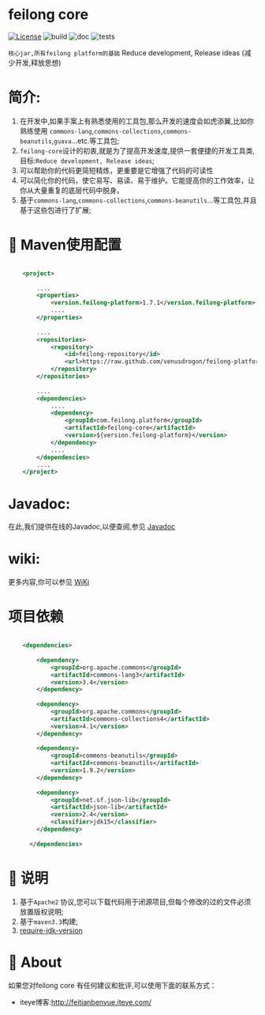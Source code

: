 feilong core
================

[![License](http://img.shields.io/:license-apache-blue.svg)](http://www.apache.org/licenses/LICENSE-2.0.html)
![build](https://img.shields.io/jenkins/s/https/jenkins.qa.ubuntu.com/precise-desktop-amd64_default.svg "build") 
![doc](https://img.shields.io/badge/docs-78.1%25-green.svg "doc") 
![tests](https://img.shields.io/badge/tests-275%20%2F%20275-green.svg "tests") 

`核心jar,所有feilong platform的基础` Reduce development, Release ideas (减少开发,释放思想)

# 简介:

1. 在开发中,如果手案上有熟悉使用的工具包,那么开发的速度会如虎添翼,比如你熟练使用 `commons-lang`,`commons-collections`,`commons-beanutils`,`guava`...etc.等工具包;
1. `feilong-core`设计的初衷,就是为了提高开发速度,提供一套便捷的开发工具类,目标:`Reduce development, Release ideas`;
1. 可以帮助你的代码更简短精炼，更重要是它增强了代码的可读性
1. 可以简化你的代码，使它易写、易读、易于维护。它能提高你的工作效率，让你从大量重复的底层代码中脱身。
1. 基于`commons-lang`,`commons-collections`,`commons-beanutils`...等工具包,并且基于这些包进行了扩展;

# :dragon: Maven使用配置

```XML

	<project>
	
		....
		<properties>
			<version.feilong-platform>1.7.1</version.feilong-platform>
			....
		</properties>
		
		....
		<repositories>
			<repository>
				<id>feilong-repository</id>
				<url>https://raw.github.com/venusdrogon/feilong-platform/repository</url>
			</repository>
		</repositories>
		
		....
		<dependencies>
			....
			<dependency>
				<groupId>com.feilong.platform</groupId>
				<artifactId>feilong-core</artifactId>
				<version>${version.feilong-platform}</version>
			</dependency>
			....
		</dependencies>
		....
	</project>
```

# Javadoc:
在此,我们提供在线的Javadoc,以便查阅,参见 [Javadoc](http://venusdrogon.github.io/feilong-platform/javadocs/feilong-core/) 

# wiki:
更多内容,你可以参见 [WiKi](https://github.com/venusdrogon/feilong-core/wiki) 


# 项目依赖

```XML

	<dependencies>
	
	    <dependency>
			<groupId>org.apache.commons</groupId>
			<artifactId>commons-lang3</artifactId>
			<version>3.4</version>
	    </dependency>
	    
	    <dependency>
			<groupId>org.apache.commons</groupId>
			<artifactId>commons-collections4</artifactId>
			<version>4.1</version>
	    </dependency>
	    
	    <dependency>
			<groupId>commons-beanutils</groupId>
			<artifactId>commons-beanutils</artifactId>
			<version>1.9.2</version>
	    </dependency>
	    
	    <dependency>
			<groupId>net.sf.json-lib</groupId>
			<artifactId>json-lib</artifactId>
			<version>2.4</version>
			<classifier>jdk15</classifier>
	    </dependency>
	    
	  </dependencies>
```


# :memo: 说明

1. 基于`Apache2` 协议,您可以下载代码用于闭源项目,但每个修改的过的文件必须放置版权说明;
1. 基于`maven3.3`构建;
1. [require-jdk-version](https://github.com/venusdrogon/feilong-core/wiki/require-jdk-version)


# :panda_face: About

如果您对feilong core 有任何建议和批评,可以使用下面的联系方式：

* iteye博客:http://feitianbenyue.iteye.com/